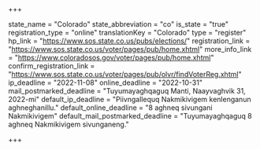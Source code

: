 +++

state_name = "Colorado"
state_abbreviation = "co"
is_state = "true"
registration_type = "online"
translationKey = "Colorado"
type = "register"
hp_link = "https://www.sos.state.co.us/pubs/elections/"
registration_link = "https://www.sos.state.co.us/voter/pages/pub/home.xhtml"
more_info_link = "https://www.coloradosos.gov/voter/pages/pub/home.xhtml"
confirm_registration_link = "https://www.sos.state.co.us/voter/pages/pub/olvr/findVoterReg.xhtml"
ip_deadline = "2022-11-08"
online_deadline = "2022-10-31"
mail_postmarked_deadline = "Tuyumayaghqaguq Manti, Naayvaghvik 31, 2022-mi"
default_ip_deadline = "Piivngallequq Nakmikivigem kenlenganun aghneghanillu."
default_online_deadline = "8 aghneq sivungani Nakmikivigem"
default_mail_postmarked_deadline = "Tuyumayaghqaguq 8 aghneq Nakmikivigem sivunganeng."

+++